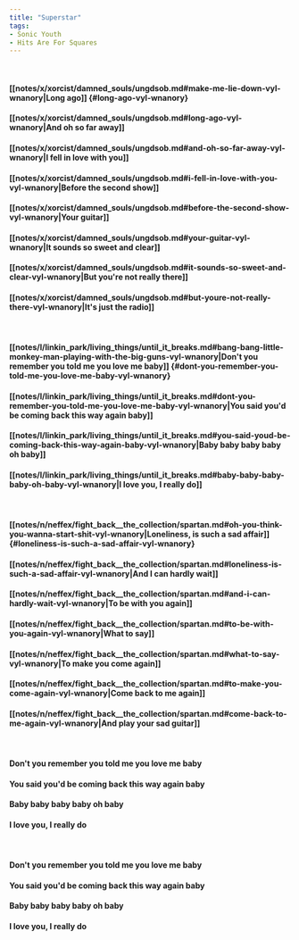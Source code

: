 ```yaml
---
title: "Superstar"
tags:
- Sonic Youth
- Hits Are For Squares
---
```

&nbsp;
#### [[notes/x/xorcist/damned_souls/ungdsob.md#make-me-lie-down-vyl-wnanory|Long ago]] {#long-ago-vyl-wnanory}
#### [[notes/x/xorcist/damned_souls/ungdsob.md#long-ago-vyl-wnanory|And oh so far away]]
#### [[notes/x/xorcist/damned_souls/ungdsob.md#and-oh-so-far-away-vyl-wnanory|I fell in love with you]]
#### [[notes/x/xorcist/damned_souls/ungdsob.md#i-fell-in-love-with-you-vyl-wnanory|Before the second show]]
#### [[notes/x/xorcist/damned_souls/ungdsob.md#before-the-second-show-vyl-wnanory|Your guitar]]
#### [[notes/x/xorcist/damned_souls/ungdsob.md#your-guitar-vyl-wnanory|It sounds so sweet and clear]]
#### [[notes/x/xorcist/damned_souls/ungdsob.md#it-sounds-so-sweet-and-clear-vyl-wnanory|But you're not really there]]
#### [[notes/x/xorcist/damned_souls/ungdsob.md#but-youre-not-really-there-vyl-wnanory|It's just the radio]]
&nbsp;
#### [[notes/l/linkin_park/living_things/until_it_breaks.md#bang-bang-little-monkey-man-playing-with-the-big-guns-vyl-wnanory|Don't you remember you told me you love me baby]] {#dont-you-remember-you-told-me-you-love-me-baby-vyl-wnanory}
#### [[notes/l/linkin_park/living_things/until_it_breaks.md#dont-you-remember-you-told-me-you-love-me-baby-vyl-wnanory|You said you'd be coming back this way again baby]]
#### [[notes/l/linkin_park/living_things/until_it_breaks.md#you-said-youd-be-coming-back-this-way-again-baby-vyl-wnanory|Baby baby baby baby oh baby]]
#### [[notes/l/linkin_park/living_things/until_it_breaks.md#baby-baby-baby-baby-oh-baby-vyl-wnanory|I love you, I really do]]
&nbsp;
#### [[notes/n/neffex/fight_back__the_collection/spartan.md#oh-you-think-you-wanna-start-shit-vyl-wnanory|Loneliness, is such a sad affair]] {#loneliness-is-such-a-sad-affair-vyl-wnanory}
#### [[notes/n/neffex/fight_back__the_collection/spartan.md#loneliness-is-such-a-sad-affair-vyl-wnanory|And I can hardly wait]]
#### [[notes/n/neffex/fight_back__the_collection/spartan.md#and-i-can-hardly-wait-vyl-wnanory|To be with you again]]
#### [[notes/n/neffex/fight_back__the_collection/spartan.md#to-be-with-you-again-vyl-wnanory|What to say]]
#### [[notes/n/neffex/fight_back__the_collection/spartan.md#what-to-say-vyl-wnanory|To make you come again]]
#### [[notes/n/neffex/fight_back__the_collection/spartan.md#to-make-you-come-again-vyl-wnanory|Come back to me again]]
#### [[notes/n/neffex/fight_back__the_collection/spartan.md#come-back-to-me-again-vyl-wnanory|And play your sad guitar]]
&nbsp;
#### Don't you remember you told me you love me baby
#### You said you'd be coming back this way again baby
#### Baby baby baby baby oh baby
#### I love you, I really do
&nbsp;
#### Don't you remember you told me you love me baby
#### You said you'd be coming back this way again baby
#### Baby baby baby baby oh baby
#### I love you, I really do

